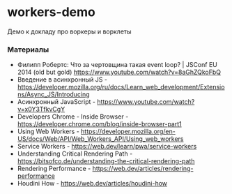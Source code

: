 # workers-demo

Демо к докладу про воркеры и ворклеты

### Материалы

- Филипп Робертс: Что за чертовщина такая event loop? | JSConf EU 2014 (old but gold) https://www.youtube.com/watch?v=8aGhZQkoFbQ
- Введение в асинхронный JS - https://developer.mozilla.org/ru/docs/Learn_web_development/Extensions/Async_JS/Introducing
- Асинхронный JavaScript - https://www.youtube.com/watch?v=x0Y3TfkvCgY
- Developers Chrome - Inside Browser - https://developer.chrome.com/blog/inside-browser-part1
- Using Web Workers - https://developer.mozilla.org/en-US/docs/Web/API/Web_Workers_API/Using_web_workers
- Service Workers - https://web.dev/learn/pwa/service-workers
- Understanding Critical Rendering Path - ​​https://bitsofco.de/understanding-the-critical-rendering-path
- Rendering Performance - https://web.dev/articles/rendering-performance
- Houdini How - https://web.dev/articles/houdini-how
